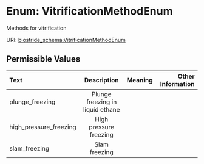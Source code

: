 
# Enum: VitrificationMethodEnum

Methods for vitrification

URI: [biostride_schema:VitrificationMethodEnum](https://w3id.org/biostride/schema/VitrificationMethodEnum)


## Permissible Values

| Text | Description | Meaning | Other Information |
| :--- | :---: | :---: | ---: |
| plunge_freezing | Plunge freezing in liquid ethane |  |  |
| high_pressure_freezing | High pressure freezing |  |  |
| slam_freezing | Slam freezing |  |  |
